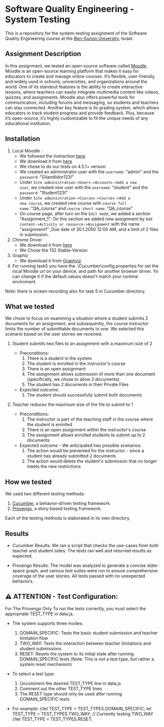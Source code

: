 # Software Quality Engineering - System Testing
This is a repository for the system-testing assignment of the Software Quality Engineering course at the [Ben-Gurion University](https://in.bgu.ac.il/), Israel.

## Assignment Description
In this assignment, we tested an open-source software called [Moodle](https://moodle.com/).
Moodle is an open-source learning platform that makes it easy for educators to create and manage online courses.
It’s flexible, user-friendly, and widely used in schools, universities, and organizations around the world. 
One of its standout features is the ability to create interactive lessons, where teachers can easily integrate multimedia content like videos, quizzes, and assignments. 
Moodle also offers powerful tools for communication, including forums and messaging, so students and teachers can stay connected. 
Another key feature is its grading system, which allows educators to track student progress and provide feedback. 
Plus, because it’s open-source, it’s highly customizable to fit the unique needs of any educational institution.



## Installation
1. Local Moodle :
   * We followed the instraction [here](https://docs.moodle.org/405/en/Complete_install_packages_for_Windows?_gl=1*65l900*_ga*MTA1Njg2MDk3Ni4xNzM2NTAyNTM0*_ga_QWYJYEY9P5*MTczNjUwODY0MS4yLjEuMTczNjUwOTQyOC4wLjAuMA).
   * We download it from [here](https://download.moodle.org/windows/?_gl=1*1x9n0gr*_ga*MTA1Njg2MDk3Ni4xNzM2NTAyNTM0*_ga_QWYJYEY9P5*MTczNjUwODY0MS4yLjEuMTczNjUxMDI0My4wLjAuMA)
   * We chose to do our tests on 4.5.1+ version
   * We created an administrator user with the <code>username</code>: "admin" and the <code>password</code>: "Gilandlidor123!"
   * Under <code>Site administration->Users->Accounts->Add a new user</code>, we created new user with the <code>username</code>: "student" and the <code>password</code>: "Student123!"
   * Under <code>Site administration->Courses->Courses->Add a new course</code>, we created new course with <code>course full name</code>: "QA_course" and <code>course short name</code>: "QA_course"
   * On course page, after turn on the <code>Edit mode</code>, we added a section "Assignment_1". On this section we added new assignment by <code>Add content->Activity or resource->Assignment</code> with the name "assignment1" ,Due date of 30.1.2050 12:00 AM, and a limit of 2 files in submission.
2. Chrome Driver
   * We download it from [here](https://googlechromelabs.github.io/chrome-for-testing/)
   * We Chose the 132 Stable-Version
3. Graphiz
   * We download it from  [Graphviz](http://graphviz.org)
4. For running task5 you have the .\Cucumber\config.properties for set the local Moodle url on your device, and path for another browser driver. Yo can change it if the default values doesn't match your runtime enviroment.

Note: there is screen recording also for task 5 in Cucumber directory. 

## What we tested
We chose to focus on examining a situation where a student submits 2 documents for an assignment, and subsequently, the course instructor limits the number of submittable documents to one. We selected this scenario based on the user stories we received.

1. Student submits two files to an assignment with a maximum size of 2
   * Preconditions:
      1. There is a student in the system
      2. The student is enrolled in the instructor's course
      3. There is an open assignment
      4. The assignment allows submission of more than one document (specifically, we chose to allow 2 documents)
      5. The student has 2 documents in their Private Files
   * Expected outcome:
      1. The student should successfully submit both documents

2. Teacher reduces the maximum size of the file to submit to 1
   * Preconditions:
      1. The instructor is part of the teaching staff in the course where the student is enrolled
      2. There is an open assignment within the instructor's course
      3. The assignment allows enrolled students to submit up to 2 documents
   * Expected outcome - We anticipated two possible scenarios:
      1. The action would be prevented for the instructor - since a student has already submitted 2 documents
      2. The action would delete the student's submission that no longer meets the new restrictions

## How we tested
We used two different testing methods:
1. [Cucumber](https://cucumber.io/), a behavior-driven testing framework.
2. [Provengo](https://provengo.tech/), a story-based testing framework.

Each of the testing methods is elaborated in its own directory. 

## Results
* Cucumber Results:
    We ran a script that checks the use-cases from both teacher and student sides. The tests ran well and returned results as expected.
   

* Provengo Results:
   The model was analyzed to generate a concise state-space graph, and various test suites were run to ensure comprehensive coverage of the user stories. All tests passed with no unexpected behaviors.




## ⚠️ ATTENTION - Test Configuration:
For The Provengo Only
To run the tests correctly, you must select the appropriate TEST_TYPE in data.js.

* The system supports three modes:
    1. DOMAIN_SPECIFIC: Tests the basic student submission and teacher limitation flow
    2. TWO_WAY: Tests the interaction between teacher limitations and student submissions
    3. RESET: Resets the system to its initial state after running DOMAIN_SPECIFIC tests (Note: This is not a test type, but rather a system reset mechanism)

* To select a test type:
    1. Uncomment the desired TEST_TYPE line in data.js
    2. Comment out the other TEST_TYPE lines
    3. The RESET type should only be used after running DOMAIN_SPECIFIC tests

* For example:
        //let TEST_TYPE = TEST_TYPES.DOMAIN_SPECIFIC; 
        let TEST_TYPE = TEST_TYPES.TWO_WAY;  // Currently testing TWO_WAY
        //let TEST_TYPE = TEST_TYPES.RESET;
